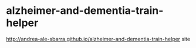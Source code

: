 # alzheimer-and-dementia-train-helper

http://andrea-ale-sbarra.github.io/alzheimer-and-dementia-train-helper site
